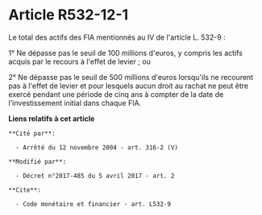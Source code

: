 # Article R532-12-1

Le total des actifs des FIA mentionnés au IV de l'article L. 532-9 : 

1° Ne dépasse pas le seuil de 100 millions d'euros, y compris les actifs acquis par le recours à l'effet de levier ; ou 

2° Ne dépasse pas le seuil de 500 millions d'euros lorsqu'ils ne recourent pas à l'effet de levier et         pour lesquels
aucun droit au rachat ne peut être exercé pendant une période de cinq ans à compter de la date de l'investissement initial
dans chaque FIA.

**Liens relatifs à cet article**

	**Cité par**:

	  - Arrêté du 12 novembre 2004 - art. 316-2 (V)

	**Modifié par**:

	  - Décret n°2017-485 du 5 avril 2017 - art. 2

	**Cite**:

	  - Code monétaire et financier - art. L532-9
